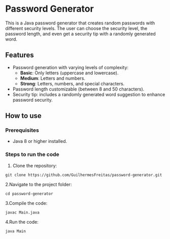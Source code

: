 # Password Generator

This is a Java password generator that creates random passwords with different security levels. The user can choose the security level, the password length, and even get a security tip with a randomly generated word.

## Features
- Password generation with varying levels of complexity:
  - **Basic**: Only letters (uppercase and lowercase).
  - **Medium**: Letters and numbers.
  - **Strong**: Letters, numbers, and special characters.
- Password length customizable (between 8 and 50 characters).
- Security tip: includes a randomly generated word suggestion to enhance password security.

## How to use

### Prerequisites
- Java 8 or higher installed.

### Steps to run the code

1. Clone the repository:
```
git clone https://github.com/GuilhermesFreitas/password-generator.git
```
2.Navigate to the project folder:
```
cd password-generator
```
3.Compile the code:
```
javac Main.java
```
4.Run the code:

    java Main


